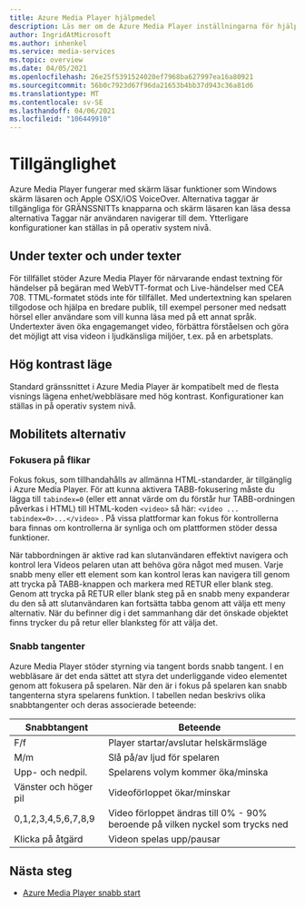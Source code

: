 ```yaml
---
title: Azure Media Player hjälpmedel
description: Läs mer om de Azure Media Player inställningarna för hjälpmedel.
author: IngridAtMicrosoft
ms.author: inhenkel
ms.service: media-services
ms.topic: overview
ms.date: 04/05/2021
ms.openlocfilehash: 26e25f5391524020ef7968ba627997ea16a80921
ms.sourcegitcommit: 56b0c7923d67f96da21653b4bb37d943c36a81d6
ms.translationtype: MT
ms.contentlocale: sv-SE
ms.lasthandoff: 04/06/2021
ms.locfileid: "106449910"
---
```

# <a name="accessibility"></a>Tillgänglighet #

Azure Media Player fungerar med skärm läsar funktioner som Windows skärm läsaren och Apple OSX/iOS VoiceOver. Alternativa taggar är tillgängliga för GRÄNSSNITTs knapparna och skärm läsaren kan läsa dessa alternativa Taggar när användaren navigerar till dem. Ytterligare konfigurationer kan ställas in på operativ system nivå.

## <a name="captions-and-subtitles"></a>Under texter och under texter ##

För tillfället stöder Azure Media Player för närvarande endast textning för händelser på begäran med WebVTT-format och Live-händelser med CEA 708. TTML-formatet stöds inte för tillfället. Med undertextning kan spelaren tillgodose och hjälpa en bredare publik, till exempel personer med nedsatt hörsel eller användare som vill kunna läsa med på ett annat språk. Undertexter även öka engagemanget video, förbättra förståelsen och göra det möjligt att visa videon i ljudkänsliga miljöer, t.ex. på en arbetsplats.  

## <a name="high-contrast-mode"></a>Hög kontrast läge ##

Standard gränssnittet i Azure Media Player är kompatibelt med de flesta visnings lägena enhet/webbläsare med hög kontrast. Konfigurationer kan ställas in på operativ system nivå.

## <a name="mobility-options"></a>Mobilitets alternativ ##

### <a name="tabbing-focus"></a>Fokusera på flikar ###

Fokus fokus, som tillhandahålls av allmänna HTML-standarder, är tillgänglig i Azure Media Player. För att kunna aktivera TABB-fokusering måste du lägga till `tabindex=0` (eller ett annat värde om du förstår hur TABB-ordningen påverkas i HTML) till HTML-koden `<video>` så här: `<video ... tabindex=0>...</video>` . På vissa plattformar kan fokus för kontrollerna bara finnas om kontrollerna är synliga och om plattformen stöder dessa funktioner.

När tabbordningen är aktive rad kan slutanvändaren effektivt navigera och kontrol lera Videos pelaren utan att behöva göra något med musen. Varje snabb meny eller ett element som kan kontrol leras kan navigera till genom att trycka på TABB-knappen och markera med RETUR eller blank steg. Genom att trycka på RETUR eller blank steg på en snabb meny expanderar du den så att slutanvändaren kan fortsätta tabba genom att välja ett meny alternativ. När du befinner dig i det sammanhang där det önskade objektet finns trycker du på retur eller blanksteg för att välja det.

### <a name="hotkeys"></a>Snabb tangenter ###

Azure Media Player stöder styrning via tangent bords snabb tangent. I en webbläsare är det enda sättet att styra det underliggande video elementet genom att fokusera på spelaren. När den är i fokus på spelaren kan snabb tangenterna styra spelarens funktion.  I tabellen nedan beskrivs olika snabbtangenter och deras associerade beteende:

| Snabbtangent              | Beteende                                                                |
|----------------------|-------------------------------------------------------------------------|
| F/f                  | Player startar/avslutar helskärmsläge                                  |
| M/m                  | Slå på/av ljud för spelaren                                          |
| Upp- och nedpil.    | Spelarens volym kommer öka/minska                                    |
| Vänster och höger pil | Videoförloppet ökar/minskar                                  |
| 0,1,2,3,4,5,6,7,8,9  | Video förloppet ändras till 0% \- 90% beroende på vilken nyckel som trycks ned |
| Klicka på åtgärd         | Videon spelas upp/pausar                                                   |

## <a name="next-steps"></a>Nästa steg

<!---Some context for the following links goes here--->
- [Azure Media Player snabb start](azure-media-player-quickstart.md)